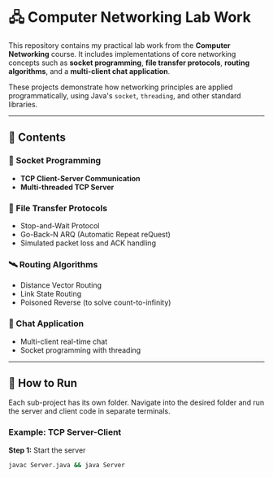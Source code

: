 # 🖧 Computer Networking Lab Work

This repository contains my practical lab work from the **Computer Networking** course. It includes implementations of core networking concepts such as **socket programming**, **file transfer protocols**, **routing algorithms**, and a **multi-client chat application**.

These projects demonstrate how networking principles are applied programmatically, using Java's `socket`, `threading`, and other standard libraries.

---

## 📂 Contents

### 🔌 Socket Programming
- **TCP Client-Server Communication**
- **Multi-threaded TCP Server**

### 📁 File Transfer Protocols
- Stop-and-Wait Protocol
- Go-Back-N ARQ (Automatic Repeat reQuest)
- Simulated packet loss and ACK handling

### 🛰️ Routing Algorithms
- Distance Vector Routing
- Link State Routing
- Poisoned Reverse (to solve count-to-infinity)

### 💬 Chat Application
- Multi-client real-time chat
- Socket programming with threading

---

## 🚀 How to Run

Each sub-project has its own folder. Navigate into the desired folder and run the server and client code in separate terminals.

### Example: TCP Server-Client

**Step 1:** Start the server  
```bash
javac Server.java && java Server
